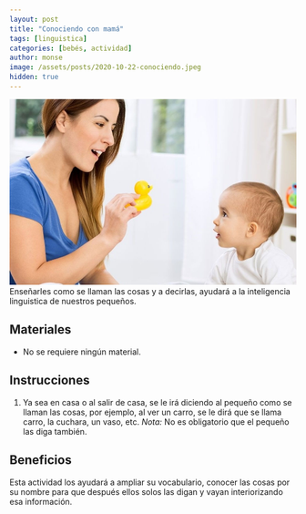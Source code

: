 ```yaml
---
layout: post
title: "Conociendo con mamá"
tags: [linguistica]
categories: [bebés, actividad]
author: monse
image: /assets/posts/2020-10-22-conociendo.jpeg
hidden: true
---
```

![Actividad de conociendo](/assets/posts/2020-10-22-conociendo.jpeg)<br/> 
Enseñarles como se llaman las cosas y a decirlas, ayudará a la inteligencia linguistica de nuestros pequeños. 

## Materiales 
- No se requiere ningún material.

## Instrucciones 
1. Ya sea en casa o al salir de casa, se le irá diciendo al pequeño como se llaman las cosas, por ejemplo, al ver un carro, se le dirá que se llama carro, la cuchara, un vaso, etc.
*Nota:* No es obligatorio que el pequeño las diga también.

## Beneficios 
Esta actividad los ayudará a ampliar su vocabulario, conocer las cosas por su nombre para que después ellos solos las digan y vayan interiorizando esa información.  